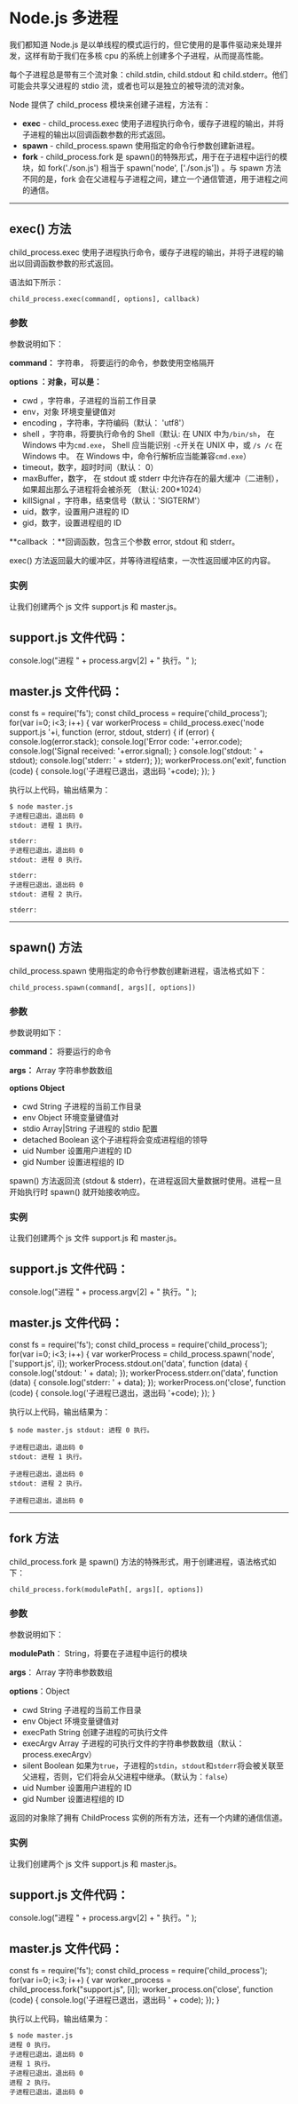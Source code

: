 # Node.js 多进程

我们都知道 Node.js 是以单线程的模式运行的，但它使用的是事件驱动来处理并发，这样有助于我们在多核 cpu 的系统上创建多个子进程，从而提高性能。

每个子进程总是带有三个流对象：child.stdin, child.stdout 和 child.stderr。他们可能会共享父进程的 stdio 流，或者也可以是独立的被导流的流对象。

Node 提供了 child_process 模块来创建子进程，方法有：

- **exec** - child_process.exec 使用子进程执行命令，缓存子进程的输出，并将子进程的输出以回调函数参数的形式返回。
- **spawn** - child_process.spawn 使用指定的命令行参数创建新进程。
- **fork** - child_process.fork 是 spawn()的特殊形式，用于在子进程中运行的模块，如 fork('./son.js') 相当于 spawn('node', ['./son.js']) 。与 spawn 方法不同的是，fork 会在父进程与子进程之间，建立一个通信管道，用于进程之间的通信。

---

## exec() 方法

child_process.exec 使用子进程执行命令，缓存子进程的输出，并将子进程的输出以回调函数参数的形式返回。

语法如下所示：

```
child_process.exec(command[, options], callback)
```

### 参数

参数说明如下：

**command：** 字符串， 将要运行的命令，参数使用空格隔开

**options ：对象，可以是：**

- cwd ，字符串，子进程的当前工作目录
- env，对象 环境变量键值对
- encoding ，字符串，字符编码（默认： 'utf8'）
- shell ，字符串，将要执行命令的 Shell（默认: 在 UNIX 中为`/bin/sh`， 在 Windows 中为`cmd.exe`， Shell 应当能识别 `-c`开关在 UNIX 中，或 `/s /c` 在 Windows 中。 在 Windows 中，命令行解析应当能兼容`cmd.exe`）
- timeout，数字，超时时间（默认： 0）
- maxBuffer，数字， 在 stdout 或 stderr 中允许存在的最大缓冲（二进制），如果超出那么子进程将会被杀死 （默认: 200\*1024）
- killSignal ，字符串，结束信号（默认：'SIGTERM'）
- uid，数字，设置用户进程的 ID
- gid，数字，设置进程组的 ID

**callback ：**回调函数，包含三个参数 error, stdout 和 stderr。

exec() 方法返回最大的缓冲区，并等待进程结束，一次性返回缓冲区的内容。

### 实例

让我们创建两个 js 文件 support.js 和 master.js。

## support.js 文件代码：

console.log("进程 " + process.argv[2] + " 执行。" );

## master.js 文件代码：

const fs = require('fs'); const child_process = require('child_process'); for(var i=0; i<3; i++) { var workerProcess = child_process.exec('node support.js '+i, function (error, stdout, stderr) { if (error) { console.log(error.stack); console.log('Error code: '+error.code); console.log('Signal received: '+error.signal); } console.log('stdout: ' + stdout); console.log('stderr: ' + stderr); }); workerProcess.on('exit', function (code) { console.log('子进程已退出，退出码 '+code); }); }

执行以上代码，输出结果为：

```
$ node master.js
子进程已退出，退出码 0
stdout: 进程 1 执行。

stderr:
子进程已退出，退出码 0
stdout: 进程 0 执行。

stderr:
子进程已退出，退出码 0
stdout: 进程 2 执行。

stderr:
```

---

## spawn() 方法

child_process.spawn 使用指定的命令行参数创建新进程，语法格式如下：

```
child_process.spawn(command[, args][, options])
```

### 参数

参数说明如下：

**command：** 将要运行的命令

**args：** Array 字符串参数数组

**options Object**

- cwd String 子进程的当前工作目录
- env Object 环境变量键值对
- stdio Array|String 子进程的 stdio 配置
- detached Boolean 这个子进程将会变成进程组的领导
- uid Number 设置用户进程的 ID
- gid Number 设置进程组的 ID

spawn() 方法返回流 (stdout & stderr)，在进程返回大量数据时使用。进程一旦开始执行时 spawn() 就开始接收响应。

### 实例

让我们创建两个 js 文件 support.js 和 master.js。

## support.js 文件代码：

console.log("进程 " + process.argv[2] + " 执行。" );

## master.js 文件代码：

const fs = require('fs'); const child_process = require('child_process'); for(var i=0; i<3; i++) { var workerProcess = child_process.spawn('node', ['support.js', i]); workerProcess.stdout.on('data', function (data) { console.log('stdout: ' + data); }); workerProcess.stderr.on('data', function (data) { console.log('stderr: ' + data); }); workerProcess.on('close', function (code) { console.log('子进程已退出，退出码 '+code); }); }

执行以上代码，输出结果为：

```
$ node master.js stdout: 进程 0 执行。

子进程已退出，退出码 0
stdout: 进程 1 执行。

子进程已退出，退出码 0
stdout: 进程 2 执行。

子进程已退出，退出码 0
```

---

## fork 方法

child_process.fork 是 spawn() 方法的特殊形式，用于创建进程，语法格式如下：

```
child_process.fork(modulePath[, args][, options])
```

### 参数

参数说明如下：

**modulePath**： String，将要在子进程中运行的模块

**args**： Array 字符串参数数组

**options**：Object

- cwd String 子进程的当前工作目录
- env Object 环境变量键值对
- execPath String 创建子进程的可执行文件
- execArgv Array 子进程的可执行文件的字符串参数数组（默认： process.execArgv）
- silent Boolean 如果为`true`，子进程的`stdin`，`stdout`和`stderr`将会被关联至父进程，否则，它们将会从父进程中继承。（默认为：`false`）
- uid Number 设置用户进程的 ID
- gid Number 设置进程组的 ID

返回的对象除了拥有 ChildProcess 实例的所有方法，还有一个内建的通信信道。

### 实例

让我们创建两个 js 文件 support.js 和 master.js。

## support.js 文件代码：

console.log("进程 " + process.argv[2] + " 执行。" );

## master.js 文件代码：

const fs = require('fs'); const child_process = require('child_process'); for(var i=0; i<3; i++) { var worker_process = child_process.fork("support.js", [i]); worker_process.on('close', function (code) { console.log('子进程已退出，退出码 ' + code); }); }

执行以上代码，输出结果为：

```
$ node master.js
进程 0 执行。
子进程已退出，退出码 0
进程 1 执行。
子进程已退出，退出码 0
进程 2 执行。
子进程已退出，退出码 0
```

